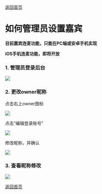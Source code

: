 [返回首页](../../README.md)

# 如何管理员设置嘉宾
**目前嘉宾连麦功能，只能在PC端或安卓手机实现**

**iOS手机连麦功能，即将开放**

### 1. 管理员登录后台

![](https://docssl.cdn.maodou.io/docs/quickstart/owner-chart.png)

### 2. 更改owner昵称

点击右上owner图标

![](https://docssl.cdn.maodou.io/docs/quickstart/click-owner-icon.jpeg)

点击“编辑登录账号”

![](https://docssl.cdn.maodou.io/docs/quickstart/edit-owner-profile.jpeg)


修改昵称，并确认

![](https://docssl.cdn.maodou.io/docs/quickstart/edit-nickname.jpeg)

### 3. 查看昵称修改

![](https://docssl.cdn.maodou.io/docs/quickstart/change-nickname-success.jpeg)


[返回首页](../../README.md)
